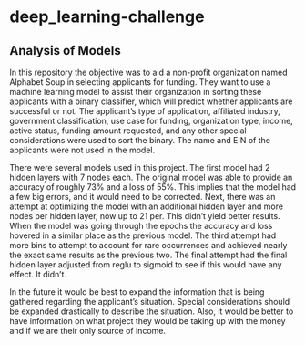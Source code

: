 # deep_learning-challenge
## Analysis of Models
  In this repository the objective was to aid a non-profit organization named Alphabet Soup in selecting applicants for funding. They want to use a machine learning model to assist their organization in sorting these applicants with a binary classifier, which will predict whether applicants are successful or not. The applicant’s type of application, affiliated industry, government classification, use case for funding, organization type, income, active status, funding amount requested, and any other special considerations were used to sort the binary. The name and EIN of the applicants were not used in the model.
  
  There were several models used in this project. The first model had 2 hidden layers with 7 nodes each. The original model was able to provide an accuracy of roughly 73% and a loss of 55%. This implies that the model had a few big errors, and it would need to be corrected. Next, there was an attempt at optimizing the model with an additional hidden layer and more nodes per hidden layer, now up to 21 per. This didn’t yield better results. When the model was going through the epochs the accuracy and loss hovered in a similar place as the previous model. The third attempt had more bins to attempt to account for rare occurrences and achieved nearly the exact same results as the previous two. The final attempt had the final hidden layer adjusted from reglu to sigmoid to see if this would have any effect. It didn’t.
  
  In the future it would be best to expand the information that is being gathered regarding the applicant’s situation. Special considerations should be expanded drastically to describe the situation.  Also, it would be better to have information on what project they would be taking up with the money and if we are their only source of income. 
